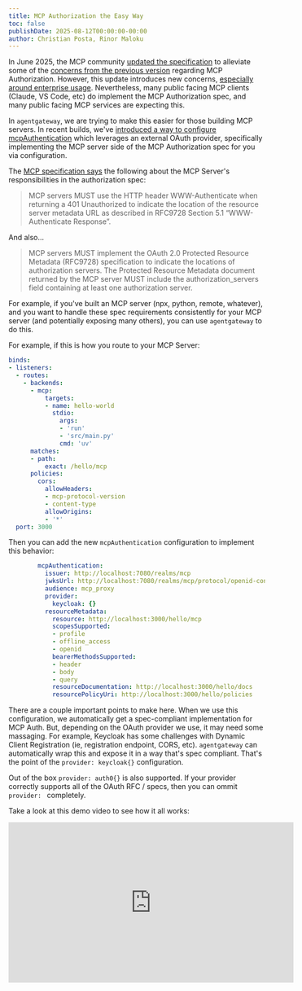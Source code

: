 ```yaml
---
title: MCP Authorization the Easy Way
toc: false
publishDate: 2025-08-12T00:00:00-00:00
author: Christian Posta, Rinor Maloku
---
```



In June 2025, the MCP community [updated the specification](https://modelcontextprotocol.io/specification/2025-06-18/basic/authorization) to alleviate some of the [concerns from the previous version](https://blog.christianposta.com/the-updated-mcp-oauth-spec-is-a-mess/) regarding MCP Authorization. However, this update introduces new concerns, [especially around enterprise usage](https://www.solo.io/blog/enterprise-challenges-with-mcp-adoption). Nevertheless, many public facing MCP clients (Claude, VS Code, etc) do implement the MCP Authorization spec, and many public facing MCP services are expecting this. 

In `agentgateway`, we are trying to make this easier for those building MCP servers. In recent builds, we've [introduced a way to configure mcpAuthentication](https://github.com/agentgateway/agentgateway/pull/212) which leverages an external OAuth provider, specifically implementing the MCP server side of the MCP Authorization spec for you via configuration. 


The [MCP specification says](https://modelcontextprotocol.io/specification/2025-06-18/basic/authorization#authorization-server-location) the following about the MCP Server's responsibilities in the authorization spec:

> MCP servers MUST use the HTTP header WWW-Authenticate when returning a 401 Unauthorized to indicate the location of the resource server metadata URL as described in RFC9728 Section 5.1 “WWW-Authenticate Response”.

And also...

> MCP servers MUST implement the OAuth 2.0 Protected Resource Metadata (RFC9728) specification to indicate the locations of authorization servers. The Protected Resource Metadata document returned by the MCP server MUST include the authorization_servers field containing at least one authorization server.

For example, if you've built an MCP server (npx, python, remote, whatever), and you want to handle these spec requirements consistently for your MCP server (and potentially exposing many others), you can use `agentgateway` to do this. 

For example, if this is how you route to your MCP Server:

```yaml
binds:
- listeners:
  - routes:
    - backends:
      - mcp:
          targets:
          - name: hello-world
            stdio:
              args:
              - 'run' 
              - 'src/main.py'
              cmd: 'uv'
      matches:
      - path:
          exact: /hello/mcp
      policies:
        cors:
          allowHeaders:
          - mcp-protocol-version
          - content-type
          allowOrigins:
          - '*'
  port: 3000
```

Then you can add the new `mcpAuthentication` configuration to implement this behavior:

```yaml
        mcpAuthentication:
          issuer: http://localhost:7080/realms/mcp
          jwksUrl: http://localhost:7080/realms/mcp/protocol/openid-connect/certs
          audience: mcp_proxy
          provider:
            keycloak: {}
          resourceMetadata:
            resource: http://localhost:3000/hello/mcp
            scopesSupported:
            - profile
            - offline_access
            - openid
            bearerMethodsSupported:
            - header
            - body
            - query
            resourceDocumentation: http://localhost:3000/hello/docs
            resourcePolicyUri: http://localhost:3000/hello/policies
```

There are a couple important points to make here. When we use this configuration, we automatically get a spec-compliant implementation for MCP Auth. But, depending on the OAuth provider we use, it may need some massaging. For example, Keycloak has some challenges with Dynamic Client Registration (ie, registration endpoint, CORS, etc). `agentgateway` can automatically wrap this and expose it in a way that's spec compliant. That's the point of the `provider: keycloak{}` configuration. 

Out of the box `provider: auth0{}` is also supported. If your provider correctly supports all of the OAuth RFC / specs, then you can ommit `provider: ` completely. 

Take a look at this demo video to see how it all works:

<iframe width="560" height="315" src="https://www.youtube.com/embed/P0ay9C8QDlQ?si=ch_l7piaQM1F1BZA" title="YouTube video player" frameborder="0" allow="accelerometer; autoplay; clipboard-write; encrypted-media; gyroscope; picture-in-picture; web-share" referrerpolicy="strict-origin-when-cross-origin" allowfullscreen></iframe>
